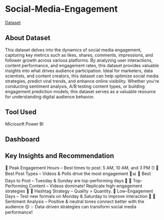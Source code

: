 # Social-Media-Engagement
[Dataset](https://www.kaggle.com/datasets/ashaychoudhary/the-power-of-social-media-engagement)

## About Dataset 
This dataset delves into the dynamics of social media engagement, capturing key metrics such 
as likes, shares, comments, impressions, and follower growth across various platforms. By 
analyzing user interactions, content performance, and engagement rates, this dataset provides 
valuable insights into what drives audience participation. Ideal for marketers, data scientists, and 
content creators, this dataset can help optimize social media strategies, predict viral trends, and 
enhance online visibility. Whether you're conducting sentiment analysis, A/B testing content 
types, or building engagement prediction models, this dataset serves as a valuable resource for 
understanding digital audience behavior. 

## Tool Used
Microsoft Power BI

## Dashboard
[]()

## Key Insights and Recommendation
🔹 Peak Engagement Hours – Best times to post: 5 AM, 10 AM, and 3 PM ⏰
🔹 Best Post Types – Videos & Polls drive the most engagement 🎥📊
🔹 Best Days to Post – Tuesday & Sunday are top-performing days 📅
🔹 Top-Performing Content – Videos dominate! Replicate high-engagement strategies 🎯
🔹 Hashtag Strategy – Quality > Quantity. 
🔹 Low-Engagement Days – Test new formats on Monday & Saturday to improve interaction 📌
🔹 Sentiment Analysis – Positive & neutral tones connect better with the audience 😊
💡 Data-driven strategies can transform social media performance!

